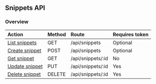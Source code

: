 ## Snippets API

### Overview
| Action                              | Method | Route             | Requires token |
|:------------------------------------|:-------|:------------------|:---------------|
| [List snippets](list_snippets.md)   | GET    | /api/snippets     | Optional       |
| [Create snippet](create_snippet.md) | POST   | /api/snippets     | Optional       |
| [Get snippet](get_snippet.md)       | GET    | /api/snippets/:id | No             |
| [Update snippet](update_snippet.md) | PUT    | /api/snippets/:id | Yes            |
| [Delete snippet](delete_snippet.md) | DELETE | /api/snippets/:id | Yes            |
